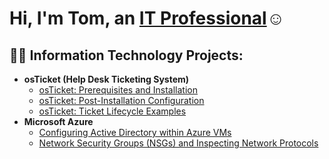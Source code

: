 <h1>Hi, I'm Tom, an <a href="https://https://www.linkedin.com/in/thetomcruz/">IT Professional</a>☺</h1>

<h2>👨‍💻 Information Technology Projects:</h2>

- <b>osTicket (Help Desk Ticketing System)</b>
  - [osTicket: Prerequisites and Installation](https://github.com/Tomcruztech/osticket-prereqs)
  - [osTicket: Post-Installation Configuration](https://github.com/Tomcruztech/osTicket-Post-Installation)
  - [osTicket: Ticket Lifecycle Examples](https://github.com/Tomcruztech/ticketlifecycles.git)
- <b>Microsoft Azure</b>
  - [Configuring Active Directory within Azure VMs](https://github.com/Tomcruztech/Network-sec-groups.git)
  - [Network Security Groups (NSGs) and Inspecting Network Protocols](https://github.com/joshmadakorcc/azure-network-protocols)
